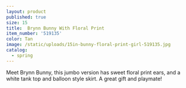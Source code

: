 ```yaml
---
layout: product
published: true
size: 15
title:  Brynn Bunny With Floral Print
item_number: '519135'
color: Tan
image: /static/uploads/15in-bunny-floral-print-girl-519135.jpg
catalog:
  - spring
---
```

Meet Brynn Bunny, this jumbo version has sweet floral print ears, and a white tank top and balloon style skirt. A great gift and playmate!
